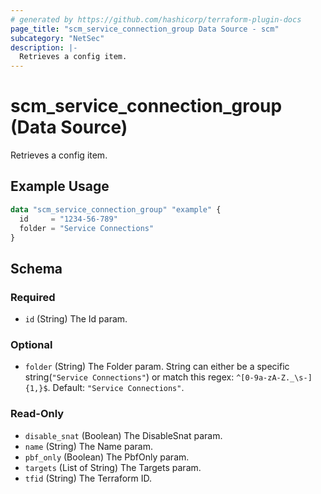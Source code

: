 ```yaml
---
# generated by https://github.com/hashicorp/terraform-plugin-docs
page_title: "scm_service_connection_group Data Source - scm"
subcategory: "NetSec"
description: |-
  Retrieves a config item.
---
```


# scm_service_connection_group (Data Source)

Retrieves a config item.

## Example Usage

```terraform
data "scm_service_connection_group" "example" {
  id     = "1234-56-789"
  folder = "Service Connections"
}
```

<!-- schema generated by tfplugindocs -->
## Schema

### Required

- `id` (String) The Id param.

### Optional

- `folder` (String) The Folder param. String can either be a specific string(`"Service Connections"`) or match this regex: `^[0-9a-zA-Z._\s-]{1,}$`. Default: `"Service Connections"`.

### Read-Only

- `disable_snat` (Boolean) The DisableSnat param.
- `name` (String) The Name param.
- `pbf_only` (Boolean) The PbfOnly param.
- `targets` (List of String) The Targets param.
- `tfid` (String) The Terraform ID.

